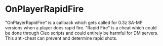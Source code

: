 OnPlayerRapidFire
=================

"OnPlayerRapidFire" is a callback which gets called for 0.3z SA-MP versions when a player does rapid fire. "Rapid Fire" is a cheat which could be done through Cleo scripts and could entirely be harmful for DM servers. This anti-cheat can prevent and determine rapid shots.
